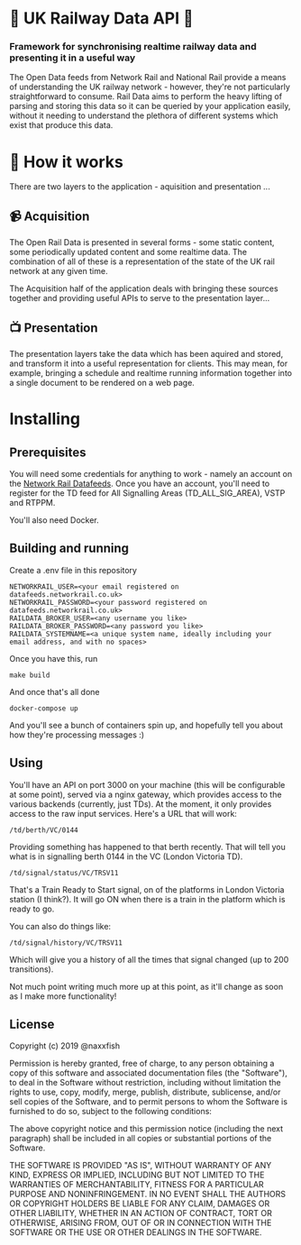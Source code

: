 # 🚄 UK Railway Data API 🚉
### Framework for synchronising realtime railway data and presenting it in a useful way

The Open Data feeds from Network Rail and National Rail provide a means of understanding the UK railway network - however, they're not particularly straightforward to consume.  Rail Data aims to perform the heavy lifting of parsing and storing this data so it can be queried by your application easily, without it needing to understand the plethora of different systems which exist that produce this data. 

# 🥞 How it works

There are two layers to the application - aquisition and presentation ...

## 📹 Acquisition
The Open Rail Data is presented in several forms - some static content, some periodically updated content and some realtime data.  The combination of all of these is a representation of the state of the UK rail network at any given time.  

The Acquisition half of the application deals with bringing these sources together and providing useful APIs to serve to the presentation layer...


## 📺 Presentation
The presentation layers take the data which has been aquired and stored, and transform it into a useful representation for clients.  This may mean, for example, bringing a schedule and realtime running information together into a single document to be rendered on a web page.  

# Installing

## Prerequisites

You will need some credentials for anything to work - namely an account on the [Network Rail Datafeeds](https://wiki.openraildata.com/index.php?title=About_the_Network_Rail_feeds).  Once you have an account, you'll need to register for the TD feed for All Signalling Areas (TD_ALL_SIG_AREA), VSTP and RTPPM. 

You'll also need Docker.

## Building and running

Create a .env file in this repository

    NETWORKRAIL_USER=<your email registered on datafeeds.networkrail.co.uk>
    NETWORKRAIL_PASSWORD=<your password registered on datafeeds.networkrail.co.uk>
    RAILDATA_BROKER_USER=<any username you like>
    RAILDATA_BROKER_PASSWORD=<any password you like>
    RAILDATA_SYSTEMNAME=<a unique system name, ideally including your email address, and with no spaces>

Once you have this, run

    make build

And once that's all done

    docker-compose up

And you'll see a bunch of containers spin up, and hopefully tell you about how they're processing messages :) 

## Using

You'll have an API on port 3000 on your machine (this will be configurable at some point), served via a nginx gateway, which provides access to the various backends (currently, just TDs).  At the moment, it only provides access to the raw input services.  Here's a URL that will work:

    /td/berth/VC/0144

Providing something has happened to that berth recently.  That will tell you what is in signalling berth 0144 in the VC (London Victoria TD).

    /td/signal/status/VC/TRSV11

That's a Train Ready to Start signal, on of the platforms in London Victoria station (I think?).  It will go ON when there is a train in the platform which is ready to go. 

You can also do things like:

    /td/signal/history/VC/TRSV11

Which will give you a history of all the times that signal changed (up to 200 transitions).  

Not much point writing much more up at this point, as it'll change as soon as I make more functionality!

## License

Copyright (c) 2019 @naxxfish

Permission is hereby granted, free of charge, to any person obtaining a copy of this software and associated documentation files (the "Software"), to deal in the Software without restriction, including without limitation the rights to use, copy, modify, merge, publish, distribute, sublicense, and/or sell copies of the Software, and to permit persons to whom the Software is furnished to do so, subject to the following conditions:

The above copyright notice and this permission notice (including the next paragraph) shall be included in all copies or substantial portions of the Software.

THE SOFTWARE IS PROVIDED "AS IS", WITHOUT WARRANTY OF ANY KIND, EXPRESS OR IMPLIED, INCLUDING BUT NOT LIMITED TO THE WARRANTIES OF MERCHANTABILITY, FITNESS FOR A PARTICULAR PURPOSE AND NONINFRINGEMENT. IN NO EVENT SHALL THE AUTHORS OR COPYRIGHT HOLDERS BE LIABLE FOR ANY CLAIM, DAMAGES OR OTHER LIABILITY, WHETHER IN AN ACTION OF CONTRACT, TORT OR OTHERWISE, ARISING FROM, OUT OF OR IN CONNECTION WITH THE SOFTWARE OR THE USE OR OTHER DEALINGS IN THE SOFTWARE.